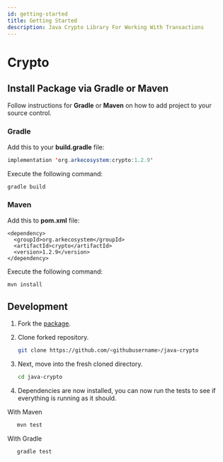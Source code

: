 ```yaml
---
id: getting-started
title: Getting Started
description: Java Crypto Library For Working With Transactions
---
```


# Crypto

## Install Package via Gradle or Maven

Follow instructions for **Gradle** or **Maven** on how to add project to your source control.

### Gradle

Add this to your **build.gradle** file:

```java
implementation 'org.arkecosystem:crypto:1.2.9'
```

Execute the following command:

```bash
gradle build
```

### Maven

Add this to **pom.xml** file:

```markup
<dependency>
  <groupId>org.arkecosystem</groupId>
  <artifactId>crypto</artifactId>
  <version>1.2.9</version>
</dependency>
```

Execute the following command:

```bash
mvn install
```

## Development

1. Fork the [package](https://github.com/ARKEcosystem/java-crypto).
2. Clone forked repository.

   ```bash
   git clone https://github.com/<githubusername>/java-crypto
   ```

3. Next, move into the fresh cloned directory.

   ```bash
   cd java-crypto
   ```

4. Dependencies are now installed, you can now run the tests to see if everything is running as it should.

With Maven

```bash
   mvn test
```

With Gradle

```bash
   gradle test
```

